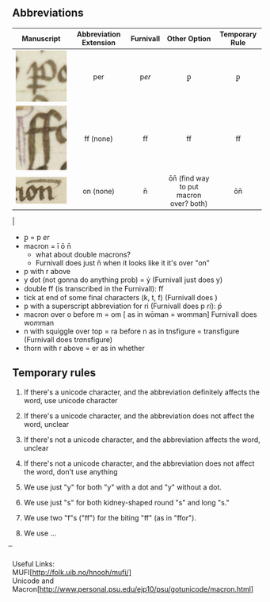 ## Abbreviations

| __Manuscript__ | __Abbreviation Extension__ | __Furnivall__ | __Other Option__ | Temporary Rule |
|:-----------:|:-----------:|:------------:|:-----------:| :-----------:|
| ![alt text](https://github.com/gesaretto/paleo_ocr/blob/master/images/p%20underscore.png?raw=true "P with underscore")| per | p*er* | ꝑ | ꝑ |
| ![alt text](https://github.com/gesaretto/paleo_ocr/blob/master/images/biting%20fs.png?raw=true "biting fs")| ff (none) | ﬀ | ff | ﬀ  |
| ![alt text](https://github.com/gesaretto/paleo_ocr/blob/master/images/macron%20over%20on.png?raw=true "macron over on") | on (none) | n̄ | ōn̄ (find way to put macron over? both)| ōn̄ |
| 



-  ꝑ = p _er_
-  macron = ī ō n̄
     - what about double macrons?  
     - Furnivall does just n̄ when it looks like it it's over "on"  
- p with r above
- y dot (not gonna do anything prob) = ẏ (Furnivall just does y)
- double ff (is transcribed in the Furnivall): ﬀ   
- tick at end of some final characters (k, t, f) (Furnivall does )
- p with a superscript abbreviation for ri (Furnivall does p *ri*): ṕ
- macron over o before m = om [ as in wōman = womman] Furnivall does wo*m*man
- n with squiggle over top = ra before n as in tnsfigure = transfigure (Furnivall does t*ra*nsfigure)
- thorn with r above = er as in whether  

## Temporary rules

1. If there's a unicode character, and the abbreviation definitely affects the word, use unicode character
2. If there's a unicode character, and the abbreviation does not affect the word, unclear
3. If there's not a unicode character, and the abbreviation affects the word, unclear
4. If there's not a unicode character, and the abbreviation does not affect the word, don't use anything

1. We use just "y" for both "y" with a dot and "y" without a dot.
2. We use just "s" for both kidney-shaped round "s" and long "s."
3. We use two "f"s ("ff") for the biting "ff" (as in "ffor").
4. We use ...

͞


Useful Links:   
MUFI[http://folk.uib.no/hnooh/mufi/]  
Unicode and Macron[http://www.personal.psu.edu/ejp10/psu/gotunicode/macron.html]   
